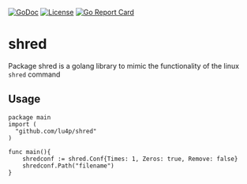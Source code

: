 [![GoDoc](https://godoc.org/github.com/lu4p/shred?status.svg)](https://godoc.org/github.com/lu4p/shred)
[![License](https://img.shields.io/github/license/lu4p/shred.svg)](https://unlicense.org/)
[![Go Report Card](https://goreportcard.com/badge/github.com/lu4p/shred)](https://goreportcard.com/report/github.com/lu4p/shred)
# shred
 Package shred is a golang library to mimic the functionality of the linux `shred` command
 
 ## Usage
```golang
package main
import (
  "github.com/lu4p/shred"
)

func main(){
	shredconf := shred.Conf{Times: 1, Zeros: true, Remove: false}
	shredconf.Path("filename")
}
```
